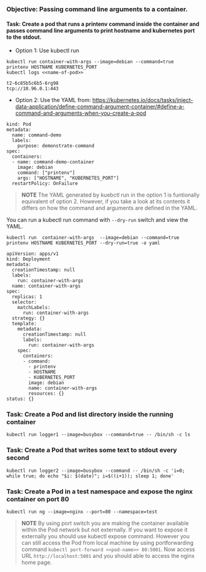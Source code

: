 
### Objective: Passing command line arguments to a container.
#### Task: Create a pod that runs a printenv command inside the container and passes command line arguments to print hostname and kubernetes port to the stdout.  

* Option 1: Use kubectl run 
 ``` 
 kubectl run container-with-args --image=debian --command=true  printenv HOSTNAME KUBERNETES_PORT 
 kubectl logs <<name-of-pod>>

 t2-6c85b5c6b5-6rg98
 tcp://10.96.0.1:443
 ```
* Option 2: Use the YAML from: https://kubernetes.io/docs/tasks/inject-data-application/define-command-argument-container/#define-a-command-and-arguments-when-you-create-a-pod
```apiVersion: v1
kind: Pod
metadata:
  name: command-demo
  labels:
    purpose: demonstrate-command
spec:
  containers:
  - name: command-demo-container
    image: debian
    command: ["printenv"]
    args: ["HOSTNAME", "KUBERNETES_PORT"]
  restartPolicy: OnFailure
  ```
> **NOTE** 
  The YAML generated by kuebctl run in the option 1 is funtionally equivalent of option 2. However, if you take a look at its contents it differs on how the command and arguments are defined in the YAML. 

You can run a kubectl run command with ```--dry-run``` switch and view the YAML. 
```
kubectl run  container-with-args  --image=debian --command=true  printenv HOSTNAME KUBERNETES_PORT --dry-run=true -o yaml

apiVersion: apps/v1
kind: Deployment
metadata:
  creationTimestamp: null
  labels:
    run: container-with-args
  name: container-with-args
spec:
  replicas: 1
  selector:
    matchLabels:
      run: container-with-args
  strategy: {}
  template:
    metadata:
      creationTimestamp: null
      labels:
        run: container-with-args
    spec:
      containers:
      - command:
        - printenv
        - HOSTNAME
        - KUBERNETES_PORT
        image: debian
        name: container-with-args
        resources: {}
status: {}
```
### Task: Create a Pod and list directory inside the running container
```kubectl run logger1 --image=busybox --command=true -- /bin/sh -c ls ```

### Task: Create a Pod that writes some text to stdout every second
```kubectl run logger2 --image=busybox --command -- /bin/sh -c 'i=0; while true; do echo "$i: $(date)"; i=$((i+1)); sleep 1; done'```


### Task: Create a Pod in a test namespace and expose the nginx container on port 80

```kubectl run ng --image=nginx --port=80 --namespace=test```

> **NOTE** By using port switch you are making the container available within the Pod network but not externally. If you want to expose it externally you should use kubectl expose command. However you can still access the Pod from local machine by using portforwarding command ``` kubectl port-forward <<pod-name>> 80:5001 ```. Now access URL ```http://localhost:5001``` and you should able to access the nginx home page.
